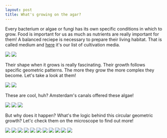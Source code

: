 ```yaml
---
layout: post
title: What's growing on the agar?
---
```


Every bacterium or algae or fungi has its own specific conditions in which to grow. 
Food is important for us as much as nutrients are really important for them!
A balanced reciepe is necessary to prepare their living habitat. 
That is called medium and 
<a href="http://biohackacademy.github.io/biofactory/annex/cultivation-media/">here</a> it's our list of cultivation media.



<img src="https://dl.dropboxusercontent.com/u/16334624/001.JPG">

<img src="https://dl.dropboxusercontent.com/u/16334624/002.JPG">

Their shape when it grows is really fascinating. Their growth follows specific geometric patterns. 
The more they grow the more complex they become.
Let's take a look at them!

<img src="https://dl.dropboxusercontent.com/u/16334624/016.JPG">

<img src="https://dl.dropboxusercontent.com/u/16334624/159.JPG">

These are cool, huh? Amsterdam's canals offered these algae! 

<img src="https://dl.dropboxusercontent.com/u/16334624/149.JPG">

<img src="https://dl.dropboxusercontent.com/u/16334624/161.JPG">

<img src="https://dl.dropboxusercontent.com/u/16334624/017.JPG">

But why does it happen? What's the logic behind this circular geometric growth?
Let'c check them on the microscope to find out more!

<img src="https://dl.dropboxusercontent.com/u/16334624/060.JPG">

<img src="https://dl.dropboxusercontent.com/u/16334624/066.JPG">

<img src="https://dl.dropboxusercontent.com/u/16334624/064.JPG">

<img src="https://dl.dropboxusercontent.com/u/16334624/067.JPG">

<img src="https://dl.dropboxusercontent.com/u/16334624/069.JPG">

<img src="https://dl.dropboxusercontent.com/u/16334624/074.JPG">

<img src="https://dl.dropboxusercontent.com/u/16334624/076.JPG">

<img src="https://dl.dropboxusercontent.com/u/16334624/078.JPG">

<img src="https://dl.dropboxusercontent.com/u/16334624/080.JPG">

<img src="https://dl.dropboxusercontent.com/u/16334624/082.JPG">

<img src="https://dl.dropboxusercontent.com/u/16334624/086.JPG">






